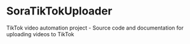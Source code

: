 # SoraTikTokUploader
TikTok video automation project - Source code and documentation for uploading videos to TikTok
